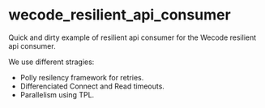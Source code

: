 # wecode_resilient_api_consumer

Quick and dirty example of resilient api consumer for the Wecode resilient api consumer.

We use different stragies:

 * Polly resilency framework for retries.
 * Differenciated Connect and Read timeouts.
 * Parallelism using TPL.  

